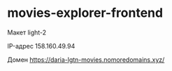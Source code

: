 # movies-explorer-frontend

Макет light-2

IP-адрес 158.160.49.94

Домен https://daria-lgtn-movies.nomoredomains.xyz/
